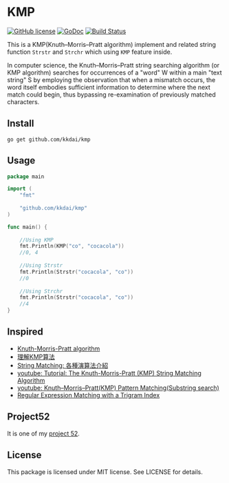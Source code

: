 KMP
==================

[![GitHub license](https://img.shields.io/badge/license-MIT-blue.svg)](https://raw.githubusercontent.com/kkdai/trigram/master/LICENSE)  [![GoDoc](https://godoc.org/github.com/kkdai/kmp?status.svg)](https://godoc.org/github.com/kkdai/kmp)  [![Build Status](https://travis-ci.org/kkdai/kmp.svg?branch=master)](https://travis-ci.org/kkdai/kmp)


This is a KMP(Knuth–Morris–Pratt algorithm) implement and related string function `Strstr` and `Strchr` which using `KMP` feature inside.

In computer science, the Knuth–Morris–Pratt string searching algorithm (or KMP algorithm) searches for occurrences of a "word" W within a main "text string" S by employing the observation that when a mismatch occurs, the word itself embodies sufficient information to determine where the next match could begin, thus bypassing re-examination of previously matched characters.
 
Install
---------------
`go get github.com/kkdai/kmp`


Usage
---------------

```go
package main

import (
	"fmt"
	
	"github.com/kkdai/kmp"
)

func main() {
	
	//Using KMP
	fmt.Println(KMP("co", "cocacola"))
	//0, 4
	
	//Using Strstr
	fmt.Println(Strstr("cocacola", "co"))
	//0
	
	//Using Strchr
	fmt.Println(Strstr("cocacola", "co"))
	//4
}	
```


Inspired
---------------

- [Knuth-Morris-Pratt algorithm](http://www-igm.univ-mlv.fr/~lecroq/string/node8.html)
- [理解KMP算法](http://zhangbuhuai.com/2015/07/06/KMP/)
- [String Matching: 各種演算法介紹](http://www.csie.ntnu.edu.tw/~u91029/StringMatching.html)
- [youtube: Tutorial: The Knuth-Morris-Pratt (KMP) String Matching Algorithm](https://www.youtube.com/watch?v=2ogqPWJSftE)
- [youtube: Knuth–Morris–Pratt(KMP) Pattern Matching(Substring search)](https://www.youtube.com/watch?v=GTJr8OvyEVQ)
- [Regular Expression Matching with a Trigram Index](https://swtch.com/~rsc/regexp/regexp4.html)

Project52
---------------

It is one of my [project 52](https://github.com/kkdai/project52).


License
---------------

This package is licensed under MIT license. See LICENSE for details.

